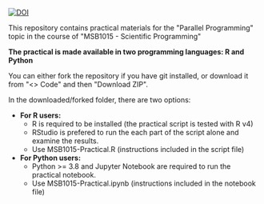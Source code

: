 [![DOI](https://zenodo.org/badge/697530303.svg)](https://zenodo.org/doi/10.5281/zenodo.12601268)

This repository contains practical materials for the "Parallel Programming" topic in the course of "MSB1015 - Scientific Programming" 

**The practical is made available in two programming languages: R and Python**

You can either fork the repository if you have git installed, or download it from "<> Code" and then "Download ZIP".

In the downloaded/forked folder, there are two options:
- **For R users:**
  - R is required to be installed (the practical script is tested with R v4)
  - RStudio is prefered to run the each part of the script alone and examine the results.
  - Use MSB1015-Practical.R (instructions included in the script file)
- **For Python users:**
  - Python >= 3.8 and Jupyter Notebook are required to run the practical notebook.
  - Use MSB1015-Practical.ipynb (instructions included in the notebook file)
